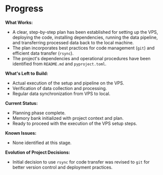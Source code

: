 # Progress

**What Works:**
- A clear, step-by-step plan has been established for setting up the VPS, deploying the code, installing dependencies, running the data pipeline, and transferring processed data back to the local machine.
- The plan incorporates best practices for code management (`git`) and efficient data transfer (`rsync`).
- The project's dependencies and operational procedures have been identified from `README.md` and `pyproject.toml`.

**What's Left to Build:**
- Actual execution of the setup and pipeline on the VPS.
- Verification of data collection and processing.
- Regular data synchronization from VPS to local.

**Current Status:**
- Planning phase complete.
- Memory bank initialized with project context and plan.
- Ready to proceed with the execution of the VPS setup steps.

**Known Issues:**
- None identified at this stage.

**Evolution of Project Decisions:**
- Initial decision to use `rsync` for code transfer was revised to `git` for better version control and deployment practices.